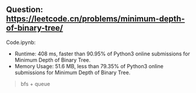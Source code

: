 ## Question: https://leetcode.cn/problems/minimum-depth-of-binary-tree/

Code.ipynb:
* Runtime: 408 ms, faster than 90.95% of Python3 online submissions for Minimum Depth of Binary Tree.
* Memory Usage: 51.6 MB, less than 79.35% of Python3 online submissions for Minimum Depth of Binary Tree.
> bfs + queue